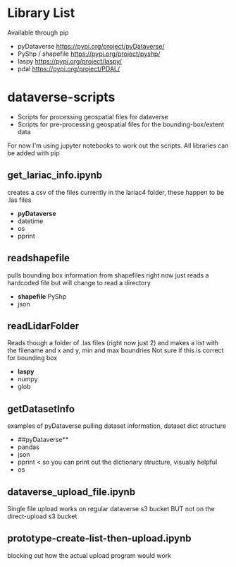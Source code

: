 # Library List
Available through pip
- pyDataverse https://pypi.org/project/pyDataverse/
- PyShp / shapefile https://pypi.org/project/pyshp/ 
- laspy https://pypi.org/project/laspy/
- pdal https://pypi.org/project/PDAL/


# dataverse-scripts  

- Scripts for processing geospatial files for dataverse 
- Scripts for pre-processing geospatial files for the bounding-box/extent data  

For now I'm using jupyter notebooks to work out the scripts.
All libraries can be added with pip

## get_lariac_info.ipynb  
creates a csv of the files currently in the lariac4 folder,  these happen to be .las files

- **pyDataverse**
- datetime
- os
- pprint

## readshapefile
pulls bounding box information from shapefiles
right now just reads a hardcoded file but will change to read a directory
- **shapefile**  PyShp
- json

## readLidarFolder
Reads though a folder of .las files (right now just 2) and makes a list with the filename and x and y, min and max boundries
 Not sure if this is correct for bounding box   
 - **laspy**
 - numpy
 - glob

## getDatasetInfo
examples of pyDataverse pulling dataset information, dataset dict structure
- ##pyDataverse**
- pandas
- json
- pprint < so you can print out the dictionary structure, visually helpful
- os

## dataverse_upload_file.ipynb  
Single file upload works on regular dataverse s3 bucket BUT not on the direct-upload s3 bucket

## prototype-create-list-then-upload.ipynb  
blocking out how the actual upload program would work
